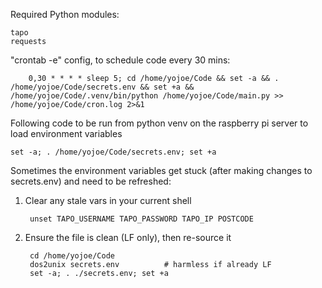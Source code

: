Required Python modules:

    tapo
    requests

"crontab -e" config, to schedule code every 30 mins:

        0,30 * * * * sleep 5; cd /home/yojoe/Code && set -a && . /home/yojoe/Code/secrets.env && set +a && /home/yojoe/Code/.venv/bin/python /home/yojoe/Code/main.py >> /home/yojoe/Code/cron.log 2>&1

Following code to be run from python venv on the raspberry pi server to load environment variables
    
    set -a; . /home/yojoe/Code/secrets.env; set +a

Sometimes the environment variables get stuck (after making changes to secrets.env) and need to be refreshed:
1. Clear any stale vars in your current shell

        unset TAPO_USERNAME TAPO_PASSWORD TAPO_IP POSTCODE

2. Ensure the file is clean (LF only), then re-source it

        cd /home/yojoe/Code
        dos2unix secrets.env          # harmless if already LF
        set -a; . ./secrets.env; set +a